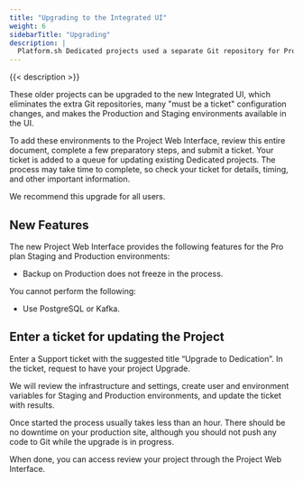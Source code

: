 ```yaml
---
title: "Upgrading to the Integrated UI"
weight: 6
sidebarTitle: "Upgrading"
description: |
  Platform.sh Dedicated projects used a separate Git repository for Production and Staging.  That also necessitated running most configuration changes through a ticket, and maintaining separate SSH credentials for each environment.
---
```


{{< description >}}

These older projects can be upgraded to the new Integrated UI, which eliminates the extra Git repositories, many "must be a ticket" configuration changes, and makes the Production and Staging environments available in the UI.

To add these environments to the Project Web Interface, review this entire document, complete a few preparatory steps, and submit a ticket. Your ticket is added to a queue for updating existing Dedicated projects.  The process may take time to complete, so check your ticket for details, timing, and other important information.

We recommend this upgrade for all users.

## New Features

The new Project Web Interface provides the following features for the Pro plan Staging and Production environments:

* Backup on Production does not freeze in the process.


You cannot perform the following:

* Use PostgreSQL or Kafka.

## Enter a ticket for updating the Project

Enter a Support ticket with the suggested title “Upgrade to Dedication”. In the ticket, request to have your project Upgrade.

We will review the infrastructure and settings, create user and environment variables for Staging and Production environments, and update the ticket with results.

Once started the process usually takes less than an hour.  There should be no downtime on your production site, although you should not push any code to Git while the upgrade is in progress.

When done, you can access review your project through the Project Web Interface.